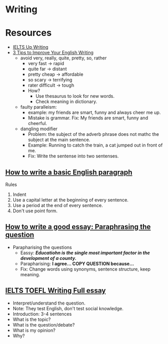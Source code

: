 Writing
====


Resources
====

* [IELTS Up Writing](http://ielts-up.com/exercises/ielts-writing-exercises.html)
* [3 Tips to Improve Your English Writing](https://www.youtube.com/watch?v=BNgFRQKcR3c)
  * avoid very, really, quite, pretty, so, rather
    * very fast -> rapid
    * quite far -> distant
    * pretty cheap -> affordable
    * so scary -> terrifying
    * rater difficult -> tough
    * How?
      * Use thesaurus to look for new words.
      * Check meaning in dictionary.
  * faulty paralleism:
    * example: my friends are smart, funny and always cheer me up.
    * Mistake is grammar. Fix: My friends are smart, funny and cheerful.
  * dangling modifier
    * Problem: the subject of the adverb phrase does not mathc the subject at the main sentence.
    * Example: Running to catch the train, a cat jumped out in front of me.
    * Fix: Write the sentense into two sentenses.

## [How to write a basic English paragraph](https://www.youtube.com/watch?v=2_pZWdF7ujA)

Rules

1. Indent
2. Use a capital letter at the beginning of every sentence.
3. Use a period at the end of every sentence.
4. Don't use point form.

## [How to write a good essay: Paraphrasing the question](https://www.youtube.com/watch?v=o9aVjBHEEbU)

* Parapharising the questions
  * Eassy: ___Educatiohn is the single most important factor in the development of a county.___
  * Parapharising: __I agree… **COPY QUESTION** because…__
  * Fix: Change words using synonyms, sentence structure, keep meaning.

## [IELTS TOEFL Writing Full essay](https://www.youtube.com/watch?v=lNeHfQBSebY)

- Interpret/understand the question.
- Note: They test English, don't test social knowledge.
- Introduction: 3-4 sentences
 - What is the topic?
 - What is the question/debate?
 - What is my opinion?
 - Why?
